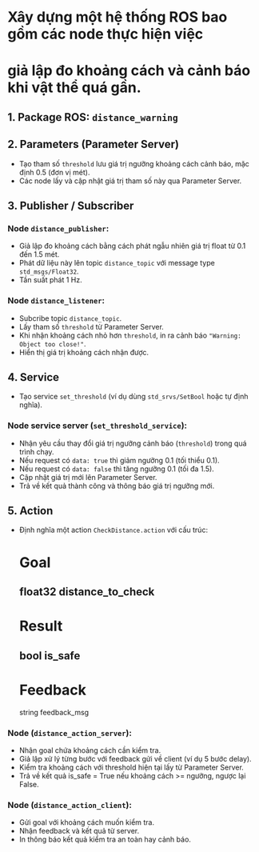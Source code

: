 # Xây dựng một hệ thống ROS bao gồm các node thực hiện việc
# giả lập đo khoảng cách và cảnh báo khi vật thể quá gần.

## 1. Package ROS: `distance_warning`

## 2. Parameters (Parameter Server)

- Tạo tham số `threshold` lưu giá trị ngưỡng khoảng cách cảnh báo, mặc định 0.5 (đơn vị mét).
- Các node lấy và cập nhật giá trị tham số này qua Parameter Server.

## 3. Publisher / Subscriber

### Node `distance_publisher`:
- Giả lập đo khoảng cách bằng cách phát ngẫu nhiên giá trị float từ 0.1 đến 1.5 mét.
- Phát dữ liệu này lên topic `distance_topic` với message type `std_msgs/Float32`.
- Tần suất phát 1 Hz.

### Node `distance_listener`:
- Subcribe topic `distance_topic`.
- Lấy tham số `threshold` từ Parameter Server.
- Khi nhận khoảng cách nhỏ hơn `threshold`, in ra cảnh báo `"Warning: Object too close!"`.
- Hiển thị giá trị khoảng cách nhận được.

## 4. Service

- Tạo service `set_threshold` (ví dụ dùng `std_srvs/SetBool` hoặc tự định nghĩa).

### Node service server (`set_threshold_service`):
- Nhận yêu cầu thay đổi giá trị ngưỡng cảnh báo (`threshold`) trong quá trình chạy.
- Nếu request có `data: true` thì giảm ngưỡng 0.1 (tối thiểu 0.1).
- Nếu request có `data: false` thì tăng ngưỡng 0.1 (tối đa 1.5).
- Cập nhật giá trị mới lên Parameter Server.
- Trả về kết quả thành công và thông báo giá trị ngưỡng mới.

## 5. Action

- Định nghĩa một action `CheckDistance.action` với cấu trúc:

  # Goal
  float32 distance_to_check
  ---
  # Result
  bool is_safe
  ---
  # Feedback
  string feedback_msg

### Node (`distance_action_server`):
- Nhận goal chứa khoảng cách cần kiểm tra.
- Giả lập xử lý từng bước với feedback gửi về client (ví dụ 5 bước delay).
- Kiểm tra khoảng cách với threshold hiện tại lấy từ Parameter Server.
- Trả về kết quả is_safe = True nếu khoảng cách >= ngưỡng, ngược lại False.

### Node (`distance_action_client`):
- Gửi goal với khoảng cách muốn kiểm tra.
- Nhận feedback và kết quả từ server.
- In thông báo kết quả kiểm tra an toàn hay cảnh báo.
